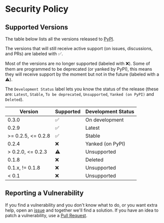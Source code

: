 # Security Policy

## Supported Versions

The table below lists all the versions released to [PyPI](http://pypi.org/project/aleat3).

The versions that will still receive active support (on issues, discussions, and PRs) are labeled with :white_check_mark:.

Most of the versions are no longer supported (labeled with :x:). Some of them are programmed to be deprecated (or yanked by PyPI), this means they will receive support
by the moment but not in the future (labeled with a :warning:).

The `Development Status` label lets you know the status of the release (these are: `Latest`, `Stable`, `To be deprecated`, `Unsupported`, `Yanked (on PyPI)` and `Deleted`).

| Version             | Supported          | Development Status  |
| ------------------- | ------------------ | ------------------- |
| 0.3.0               | :white_check_mark: | On development      |
| 0.2.9               | :white_check_mark: | Latest              |
| >= 0.2.5, <= 0.2.8  | :white_check_mark: | Stable              |
| 0.2.4               | :x:                | Yanked (on PyPI)    |
| > 0.2.0, <= 0.2.3   | :warning:          | Unsupported         |
| 0.1.8               | :x:                | Deleted             |
| 0.1.x, != 0.1.8     | :x:                | Unsupported         |
| < 0.1               | :x:                | Unsupported         |

## Reporting a Vulnerability

If you find a vulnerability and you don't know what to do, or you want extra help, open an [issue](http://github.com/diddileija/diddiparser/issues) and together
we'll find a solution. If you have an idea to patch a vulnerability, use a [Pull Request](http://github.com/diddileija/diddiparser/pulls).
